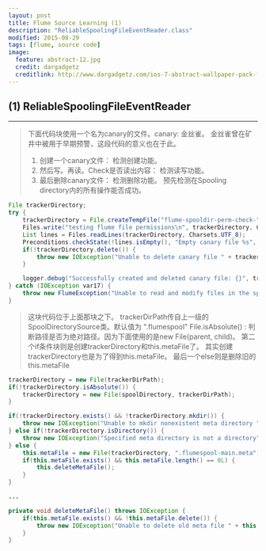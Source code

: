 ```yaml
---
layout: post
title: Flume Source Learning (1)
description: "ReliableSpoolingFileEventReader.class"
modified: 2015-08-29
tags: [flume, source code]
image:
  feature: abstract-12.jpg
  credit: dargadgetz
  creditlink: http://www.dargadgetz.com/ios-7-abstract-wallpaper-pack-for-iphone-5-and-ipod-touch-retina/
---
```


## (1) ReliableSpoolingFileEventReader
-----


>下面代码块使用一个名为canary的文件。canary: 金丝雀。
>金丝雀曾在矿井中被用于早期预警，这段代码的意义也在于此。
>1. 创建一个canary文件： 检测创建功能。
>2. 然后写。再读。Check是否读出内容： 检测读写功能。
>3. 最后删除canary文件： 检测删除功能。
>预先检测在Spooling directory内的所有操作能否成功。

``` java
File trackerDirectory;
try {
    trackerDirectory = File.createTempFile("flume-spooldir-perm-check-", ".canary", spoolDirectory);
    Files.write("testing flume file permissions\n", trackerDirectory, Charsets.UTF_8);
    List lines = Files.readLines(trackerDirectory, Charsets.UTF_8);
    Preconditions.checkState(!lines.isEmpty(), "Empty canary file %s", new Object[]{trackerDirectory});
    if(!trackerDirectory.delete()) {
        throw new IOException("Unable to delete canary file " + trackerDirectory);
    }

    logger.debug("Successfully created and deleted canary file: {}", trackerDirectory);
} catch (IOException var17) {
    throw new FlumeException("Unable to read and modify files in the spooling directory: " + spoolDirectory, var17);
}
```

>这块代码位于上面那块之下。
>trackerDirPath传自上一级的SpoolDirectorySource类。默认值为 ".flumespool"
>File.isAbsolute() : 判断路径是否为绝对路径。因为下面使用的是new File(parent, child)。
>第二个if条件块则是创建trackerDirectory和this.metaFile了。
>其实创建trackerDirectory也是为了得到this.metaFile。
>最后一个else则是删除旧的this.metaFile

~~~ java
trackerDirectory = new File(trackerDirPath);
if(!trackerDirectory.isAbsolute()) {
    trackerDirectory = new File(spoolDirectory, trackerDirPath);
}

if(!trackerDirectory.exists() && !trackerDirectory.mkdir()) {
    throw new IOException("Unable to mkdir nonexistent meta directory " + trackerDirectory);
} else if(!trackerDirectory.isDirectory()) {
    throw new IOException("Specified meta directory is not a directory" + trackerDirectory);
} else {
    this.metaFile = new File(trackerDirectory, ".flumespool-main.meta");
    if(this.metaFile.exists() && this.metaFile.length() == 0L) {
        this.deleteMetaFile();
    }
}

...

private void deleteMetaFile() throws IOException {
    if(this.metaFile.exists() && !this.metaFile.delete()) {
        throw new IOException("Unable to delete old meta file " + this.metaFile);
    }
}
~~~
